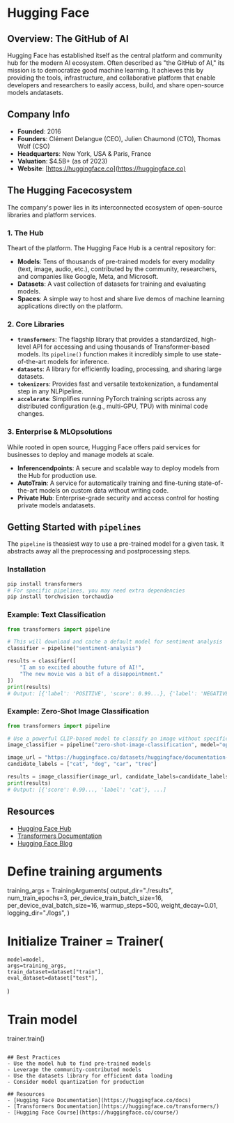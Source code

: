 # Hugging Face

## Overview: The GitHub of AI
Hugging Face has established itself as the central platform and community hub for the modern AI ecosystem. Often described as "the GitHub of AI," its mission is to democratize good machine learning. It achieves this by providing the tools, infrastructure, and collaborative platform that enable developers and researchers to easily access, build, and share open-source models andatasets.

## Company Info
- **Founded**: 2016
- **Founders**: Clément Delangue (CEO), Julien Chaumond (CTO), Thomas Wolf (CSO)
- **Headquarters**: New York, USA & Paris, France
- **Valuation**: $4.5B+ (as of 2023)
- **Website**: [https://huggingface.co](https://huggingface.co)

## The Hugging Facecosystem
The company's power lies in its interconnected ecosystem of open-source libraries and platform services.

### 1. The Hub
Theart of the platform. The Hugging Face Hub is a central repository for:
- **Models**: Tens of thousands of pre-trained models for every modality (text, image, audio, etc.), contributed by the community, researchers, and companies like Google, Meta, and Microsoft.
- **Datasets**: A vast collection of datasets for training and evaluating models.
- **Spaces**: A simple way to host and share live demos of machine learning applications directly on the platform.

### 2. Core Libraries
- **`transformers`**: The flagship library that provides a standardized, high-level API for accessing and using thousands of Transformer-based models. Its `pipeline()` function makes it incredibly simple to use state-of-the-art models for inference.
- **`datasets`**: A library for efficiently loading, processing, and sharing large datasets.
- **`tokenizers`**: Provides fast and versatile textokenization, a fundamental step in any NLPipeline.
- **`accelerate`**: Simplifies running PyTorch training scripts across any distributed configuration (e.g., multi-GPU, TPU) with minimal code changes.

### 3. Enterprise & MLOpsolutions
While rooted in open source, Hugging Face offers paid services for businesses to deploy and manage models at scale.
- **Inferencendpoints**: A secure and scalable way to deploy models from the Hub for production use.
- **AutoTrain**: A service for automatically training and fine-tuning state-of-the-art models on custom data without writing code.
- **Private Hub**: Enterprise-grade security and access control for hosting private models andatasets.

## Getting Started with `pipelines`
The `pipeline` is theasiest way to use a pre-trained model for a given task. It abstracts away all the preprocessing and postprocessing steps.

### Installation
```bash
pip install transformers
# For specific pipelines, you may need extra dependencies
pip install torchvision torchaudio
```

### Example: Text Classification
```python
from transformers import pipeline

# This will download and cache a default model for sentiment analysis
classifier = pipeline("sentiment-analysis")

results = classifier([
    "I am so excited abouthe future of AI!",
    "The new movie was a bit of a disappointment."
])
print(results)
# Output: [{'label': 'POSITIVE', 'score': 0.99...}, {'label': 'NEGATIVE', 'score': 0.99...}]
```

### Example: Zero-Shot Image Classification
```python
from transformers import pipeline

# Use a powerful CLIP-based model to classify an image without specific training
image_classifier = pipeline("zero-shot-image-classification", model="openai/clip-vit-large-patch14")

image_url = "https://huggingface.co/datasets/huggingface/documentation-images/resolve/main/pipeline-cat-chonk.jpeg"
candidate_labels = ["cat", "dog", "car", "tree"]

results = image_classifier(image_url, candidate_labels=candidate_labels)
print(results)
# Output: [{'score': 0.99..., 'label': 'cat'}, ...]
```

## Resources
- [Hugging Face Hub](https://huggingface.co/)
- [Transformers Documentation](https://huggingface.co/docs/transformers/)
- [Hugging Face Blog](https://huggingface.co/blog)

# Define training arguments
training_args = TrainingArguments(
    output_dir="./results",
    num_train_epochs=3,
    per_device_train_batch_size=16,
    per_device_eval_batch_size=16,
    warmup_steps=500,
    weight_decay=0.01,
    logging_dir="./logs",
)

# Initialize Trainer = Trainer(
    model=model,
    args=training_args,
    train_dataset=dataset["train"],
    eval_dataset=dataset["test"],
)

# Train model
trainer.train()
```

## Best Practices
- Use the model hub to find pre-trained models
- Leverage the community-contributed models
- Use the datasets library for efficient data loading
- Consider model quantization for production

## Resources
- [Hugging Face Documentation](https://huggingface.co/docs)
- [Transformers Documentation](https://huggingface.co/transformers/)
- [Hugging Face Course](https://huggingface.co/course/)
